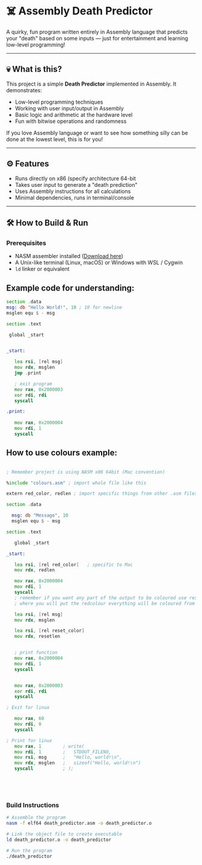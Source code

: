 # ☠️ Assembly Death Predictor

A quirky, fun program written entirely in Assembly language that predicts your "death" based on some inputs — just for entertainment and learning low-level programming!

---

## 💀 What is this?

This project is a simple **Death Predictor** implemented in Assembly. It demonstrates:

- Low-level programming techniques
- Working with user input/output in Assembly
- Basic logic and arithmetic at the hardware level
- Fun with bitwise operations and randomness

If you love Assembly language or want to see how something silly can be done at the lowest level, this is for you!

---

## ⚙️ Features

- Runs directly on x86 (specify architecture 64-bit
- Takes user input to generate a "death prediction"
- Uses Assembly instructions for all calculations
- Minimal dependencies, runs in terminal/console

---

## 🛠️ How to Build & Run

### Prerequisites

- NASM assembler installed ([Download here](https://www.nasm.us/))
- A Unix-like terminal (Linux, macOS) or Windows with WSL / Cygwin
- `ld` linker or equivalent

## Example code for understanding:

```asm
section .data
msg: db "Hello World!", 10 ; 10 for newline
msglen equ $ - msg

section .text

 global _start


_start:

   lea rsi, [rel msg]
   mov rdx, msglen
   jmp .print

   ; exit program
   mov rax, 0x2000003
   xor rdi, rdi
   syscall

.print:
 
   mov rax, 0x2000004
   mov rdi, 1
   syscall

```

## How to use colours example: 
```asm

; Remember project is using NASM x86 64bit (Mac convention)

%include "colours.asm" ; import whole file like this

extern red_color, redlen ; import specific things from other .asm files

section .data

  msg: db "Message", 10
  msglen equ $ - msg

section .text

   global _start

_start:

   lea rsi, [rel red_color]   ; specific to Mac
   mov rdx, redlen

   mov rax, 0x2000004
   mov rdi, 1
   syscall
   ; remember if you want any part of the output to be coloured use reset colour after the output otherwise from start
   ; where you will put the redcolour everything will be coloured from onwards

   lea rsi, [rel msg]
   mov rdx, msglen

   lea rsi, [rel reset_color]
   mov rdx, resetlen


   ; print function
   mov rax, 0x2000004
   mov rdi, 1
   syscall


   mov rax, 0x2000003
   xor rdi, rdi
   syscall

; Exit for linux 

   mov rax, 60
   mov rdi, 0
   syscall

; Print for linux
   mov rax, 1        ; write(
   mov rdi, 1        ;   STDOUT_FILENO,
   mov rsi, msg      ;   "Hello, world!\n",
   mov rdx, msglen   ;   sizeof("Hello, world!\n")
   syscall           ; );






```


### Build Instructions

```bash
# Assemble the program
nasm -f elf64 death_predictor.asm -o death_predictor.o

# Link the object file to create executable
ld death_predictor.o -o death_predictor

# Run the program
./death_predictor
